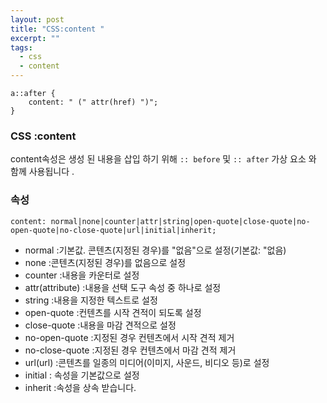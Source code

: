 ```yaml
---
layout: post
title: "CSS:content "
excerpt: ""
tags: 
  - css
  - content
---
```


```
a::after {
    content: " (" attr(href) ")";
}
```
### CSS :content

content속성은 생성 된 내용을 삽입 하기 위해 `:: before` 및 `:: after` 가상 요소 와 함께 사용됩니다 .

### 속성
`content: normal|none|counter|attr|string|open-quote|close-quote|no-open-quote|no-close-quote|url|initial|inherit;`

+ normal :기본값. 콘텐츠(지정된 경우)를 "없음"으로 설정(기본값: "없음)
+ none :콘텐츠(지정된 경우)를 없음으로 설정
+ counter :내용을 카운터로 설정
+ attr(attribute)	 :내용을 선택 도구 속성 중 하나로 설정
+ string :내용을 지정한 텍스트로 설정
+ open-quote :컨텐츠를 시작 견적이 되도록 설정
+ close-quote :내용을 마감 견적으로 설정
+ no-open-quote :지정된 경우 컨텐츠에서 시작 견적 제거
+ no-close-quote :지정된 경우 컨텐츠에서 마감 견적 제거
+ url(url) :콘텐츠를 일종의 미디어(이미지, 사운드, 비디오 등)로 설정
+ initial :	 속성을 기본값으로 설정
+ inherit :속성을 상속 받습니다.
